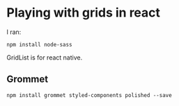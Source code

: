 # Playing with grids in react

I ran:
```
npm install node-sass
```

GridList is for react native.

## Grommet

```
npm install grommet styled-components polished --save
```